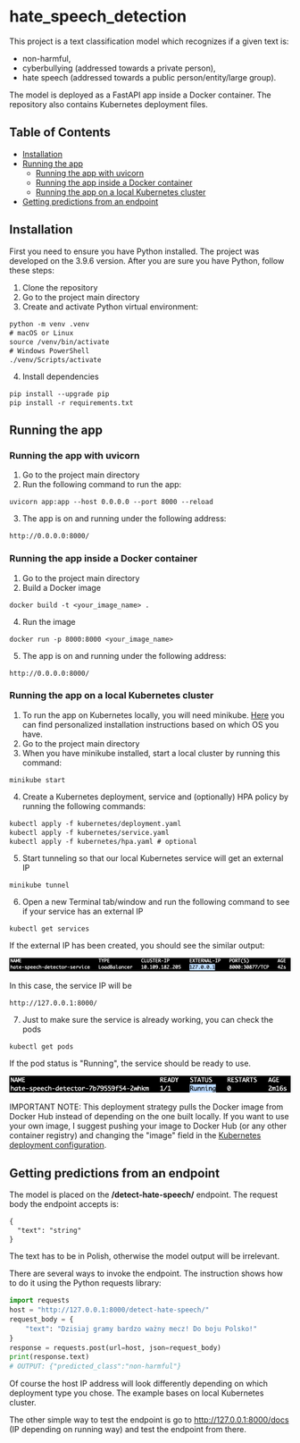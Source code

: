# hate_speech_detection

This project is a text classification model which recognizes if a given text is:
* non-harmful,
* cyberbullying (addressed towards a private person),
* hate speech (addressed towards a public person/entity/large group).

The model is deployed as a FastAPI app inside a Docker container. The repository also contains Kubernetes deployment files.

## Table of Contents
- [Installation](#installation)
- [Running the app](#running-the-app)
  - [Running the app with uvicorn](#running-the-app-with-uvicorn)
  - [Running the app inside a Docker container](#running-the-app-inside-a-docker-container)
  - [Running the app on a local Kubernetes cluster](#running-the-app-on-a-local-kubernetes-cluster)
- [Getting predictions from an endpoint](#getting-predictions-from-an-endpoint)

## Installation

First you need to ensure you have Python installed. The project was developed on the 3.9.6 version.
After you are sure you have Python, follow these steps:
1. Clone the repository
2. Go to the project main directory
3. Create and activate Python virtual environment:
```
python -m venv .venv
# macOS or Linux
source /venv/bin/activate
# Windows PowerShell
./venv/Scripts/activate
```
4. Install dependencies
```
pip install --upgrade pip
pip install -r requirements.txt
```
## Running the app

### Running the app with uvicorn
1. Go to the project main directory
2. Run the following command to run the app:
```
uvicorn app:app --host 0.0.0.0 --port 8000 --reload
```
3. The app is on and running under the following address:
```
http://0.0.0.0:8000/
```
### Running the app inside a Docker container

1. Go to the project main directory
2. Build a Docker image
```
docker build -t <your_image_name> .
```
4. Run the image
```
docker run -p 8000:8000 <your_image_name>
```
5. The app is on and running under the following address:
```
http://0.0.0.0:8000/
```
### Running the app on a local Kubernetes cluster
1. To run the app on Kubernetes locally, you will need minikube. [Here](https://minikube.sigs.k8s.io/docs/start/) you can find personalized installation instructions based on which OS you have.
2. Go to the project main directory
3. When you have minikube installed, start a local cluster by running this command:
```
minikube start
```
4. Create a Kubernetes deployment, service and (optionally) HPA policy by running the following commands:
```
kubectl apply -f kubernetes/deployment.yaml
kubectl apply -f kubernetes/service.yaml
kubectl apply -f kubernetes/hpa.yaml # optional
```
5. Start tunneling so that our local Kubernetes service will get an external IP
```
minikube tunnel
```
6. Open a new Terminal tab/window and run the following command to see if your service has an external IP
```
kubectl get services
```
If the external IP has been created, you should see the similar output: 

![external_ip](./pictures/service_external_ip.png)

In this case, the service IP will be
```
http://127.0.0.1:8000/
```
7. Just to make sure the service is already working, you can check the pods
```
kubectl get pods
```
If the pod status is "Running", the service should be ready to use.

![external_ip](./pictures/pod_running.png)

IMPORTANT NOTE: This deployment strategy pulls the Docker image from Docker Hub instead of depending on the one built locally. If you want to use your own image, I suggest pushing your image to Docker Hub (or any other container registry) and changing the "image" field in the [Kubernetes deployment configuration](.kubernetes/deployment.yaml).

## Getting predictions from an endpoint

The model is placed on the __/detect-hate-speech/__ endpoint. The request body the endpoint accepts is:
```
{
  "text": "string"
}
```
The text has to be in Polish, otherwise the model output will be irrelevant.

There are several ways to invoke the endpoint. The instruction shows how to do it using the Python requests library:
```python
import requests
host = "http://127.0.0.1:8000/detect-hate-speech/"
request_body = {
    "text": "Dzisiaj gramy bardzo ważny mecz! Do boju Polsko!"
}
response = requests.post(url=host, json=request_body)
print(response.text)
# OUTPUT: {"predicted_class":"non-harmful"}
```
Of course the host IP address will look differently depending on which deployment type you chose. The example bases on local Kubernetes cluster.

The other simple way to test the endpoint is go to http://127.0.0.1:8000/docs (IP depending on running way) and test the endpoint from there.
